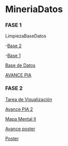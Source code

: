 # MineriaDatos
### FASE 1
LimpiezaBaseDatos

-[Base 2](https://github.com/AranzaEsteban/Mineria-de-datos/blob/main/Ej_Limpieza(base2)_01.ipynb)

-[Base 1](https://github.com/AranzaEsteban/Mineria-de-datos/blob/main/Ej_Limpieza_01.ipynb)
 
[Base de Datos](https://github.com/AranzaEsteban/Mineria-de-datos/blob/main/Ej1_BasesDatos_Equipo_1.pdf)

[AVANCE PIA](https://github.com/AranzaEsteban/Mineria-de-datos/blob/main/Avance_PIA_Equipo1%20(1).ipynb)
### FASE 2

[Tarea de Visualización](https://github.com/AranzaEsteban/Mineria-de-datos/blob/main/Visualización1%20.ipynb)

[Avance PIA 2](https://github.com/AranzaEsteban/Mineria-de-datos/blob/main/AvancePIA_II_Grupo3_01.ipynb)

[Mapa Mental II](https://github.com/anagonzap/MineriaDatos/blob/main/MapaMental_2_1941504.pdf)

[Avance poster](https://github.com/AranzaEsteban/Mineria-de-datos/blob/main/Avance%20poster%20.pdf)

[Poster](https://github.com/AranzaEsteban/Mineria-de-datos/blob/main/Avance%20poster.pdf)
